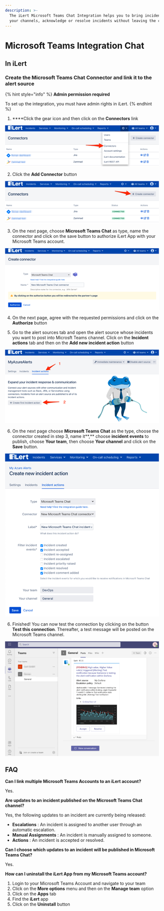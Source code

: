 ```yaml
---
description: >-
  The iLert Microsoft Teams Chat Integration helps you to bring incidents into
  your channels, acknowledge or resolve incidents without leaving the chat.
---
```


# Microsoft Teams Integration Chat

## In iLert <a id="create-alarm-source"></a>

### Create the Microsoft Teams Chat Connector and link it to the alert source

{% hint style="info" %}
**Admin permission required**

To set up the integration, you must have admin rights in iLert.
{% endhint %}

1. ****Click the gear icon and then click on the **Connectors** link

![](../../.gitbook/assets/screenshot_16_03_21__15_46.png)

2. Click the **Add Connector** button

![](../../.gitbook/assets/screenshot_16_03_21__15_48.png)

3. On the next page, choose **Microsoft Teams Chat** as type, name the connector and click on the save button to authorize iLert App with your Microsoft Teams account.

![](../../.gitbook/assets/ilert%20%2843%29.png)

4. On the next page, agree with the requested permissions and click on the **Authorize** button

5. Go to the alert sources tab and open the alert source whose incidents you want to post into Microsft Teams channel. Click on the **Incident actions** tab and then on the **Add new incident action** button

![](../../.gitbook/assets/screenshot_16_03_21__16_04.png)

6. On the next page choose **Microsoft Teams Chat** as the type, choose the connector created in step 3, name it**,** choose **incident events** to publish, choose **Your team**, then choose **Your channel** and click on the **Save** button.

![](../../.gitbook/assets/ilert%20%2848%29.png)

6. Finished! You can now test the connection by clicking on the button **Test this connection**. Thereafter, a test message will be posted on the Microsoft Teams channel.

![](../../.gitbook/assets/general__roman____microsoft_teams.png)

## FAQ <a id="faq"></a>

**Can I link multiple Microsoft Teams Accounts to an iLert account?**

Yes.

**Are updates to an incident published on the Microsoft Teams Chat channel?**

Yes, the following updates to an incident are currently being released:

* **Escalations** : An incident is assigned to another user through an automatic escalation.
* **Manual Assignments** : An incident is manually assigned to someone.
* **Actions** : An incident is accepted or resolved.

**Can I choose which updates to an incident will be published in Microsoft Teams Chat?**

Yes.

**How can I uninstall the iLert App from my Microsoft Teams account?**

1. Login to your Microsoft Teams Account and navigate to your team 
2. Click on the **More options** menu and then on the **Manage team** option
3. Click on the **Apps** tab
4. Find the **iLert** app
5. Click on the **Uninstall** button

